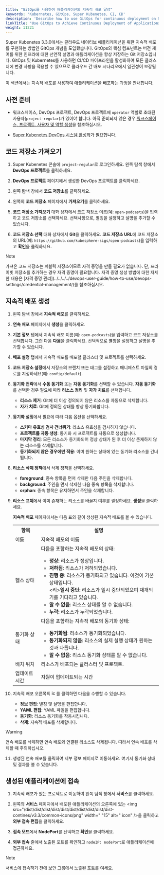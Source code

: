 ```yaml
---
title: "GitOps를 사용하여 애플리케이션의 지속적 배포 달성"
keywords: 'Kubernetes, GitOps, Super Kubenetes, CI, CD'
description: 'Describe how to use GitOps for continuous deployment on Super Kubenetes.'
linkTitle: "Use GitOps to Achieve Continuous Deployment of Applications"
weight: 11221
---
```


Super Kubenetes 3.3.0에서는 클라우드 네이티브 애플리케이션을 위한 지속적 배포를 구현하는 방법인 GitOps 개념을 도입했습니다. GitOps의 핵심 컴포넌트는 버전 제어를 위한 인프라에 대한 선언적 설명과 애플리케이션을 항상 저장하는 Git 저장소입니다. GitOps 및 Kubernetes를 사용하면 CI/CD 파이프라인을 활성화하여 모든 클러스터에 변경 사항을 적용할 수 있으므로 클라우드 간 배포 시나리오에서 일관성이 보장됩니다.

이 섹션에서는 지속적 배포를 사용하여 애플리케이션을 배포하는 과정을 안내합니다.

## 사전 준비

- 워크스페이스, DevOps 프로젝트, DevOps 프로젝트에 `operator` 역할로 초대된 사용자(`project-regular`)가 있어야 합니다. 아직 준비되지 않은 경우 [워크스페이스, 프로젝트, 사용자 및 역할 생성](../../../../quick-start/create-workspace-and-project/)을 참조하십시오.

- [Super Kubenetes DevOps 시스템 활성화](../../../../pluggable-components/devops/)가 필요합니다.


## 코드 저장소 가져오기

1. Super Kubenetes 콘솔에 `project-regular`로 로그인하세요. 왼쪽 탐색 창에서 **DevOps 프로젝트**를 클릭하세요.

2. **DevOps 프로젝트** 페이지에서 생성한 DevOps 프로젝트를 클릭하세요.

3. 왼쪽 탐색 창에서 **코드 저장소**를 클릭하세요.

4. 왼쪽의 **코드 저장소** 페이지에서 **가져오기**를 클릭하세요.

5. **코드 저장소 가져오기** 대화 상자에서 코드 저장소 이름(예: `open-podcasts`)을 입력하고 코드 저장소를 선택하세요. 선택사항으로, 별칭을 설정하고 설명을 추가할 수 있습니다.

6. **코드 저장소 선택** 대화 상자에서 **Git**을 클릭하세요. **코드 저장소 URL**에 코드 저장소의 URL(예: `https://github.com/kubesphere-sigs/open-podcasts`)을 입력하고 **확인**을 클릭하세요.

  <div className="notices note">
    <p>Note</p>
    <div>
      가져온 코드 저장소는 퍼블릭 저장소이므로 자격 증명을 만들 필요가 없습니다. 단, 프라이빗 저장소를 추가하는 경우 자격 증명이 필요합니다. 자격 증명 생성 방법에 대한 자세한 내용은 [자격 증명 관리](../../../../devops-user-guide/how-to-use/devops-settings/credential-management/)를 참조하십시오.
    </div>
  </div>


## 지속적 배포 생성

1. 왼쪽 탐색 창에서 **지속적 배포**를 클릭하세요.

2. **연속 배포** 페이지에서 **생성**을 클릭하세요.

3. **기본 정보** 탭에서 지속적 배포 이름(예: `open-podcasts`)을 입력하고 코드 저장소를 선택합니다. 그런 다음 **다음**을 클릭하세요. 선택적으로 별칭을 설정하고 설명을 추가할 수 있습니다.

4. **배포 설정** 탭에서 지속적 배포를 배포할 클러스터 및 프로젝트를 선택하세요.

5. **코드 저장소 설정**에서 저장소의 브랜치 또는 태그를 설정하고 매니페스트 파일의 경로를 지정하세요(예: `config/default`).

6. **동기화 전략**에서 **수동 동기화** 또는 **자동 동기화**를 선택할 수 있습니다. **자동 동기화**를 선택한 경우 필요에 따라 **리소스 정리** 및 **자가 치료**를 선택합니다.

    - **리소스 제거**: Git에 더 이상 정의되지 않은 리소스를 자동으로 삭제합니다.
    - **자가 치료**: Git에 정의된 상태를 항상 동기화합니다.

7. **동기화 설정**에서 필요에 따라 다음 옵션을 선택하세요.
    - **스키마 유효성 검사 건너뛰기**: 리소스 유효성을 검사하지 않습니다.
    - **프로젝트를 자동 생성**: 동기화 시 프로젝트를 자동으로 생성합니다.
    - **마지막 정리**: 모든 리소스가 동기화되어 정상 상태가 된 후 더 이상 존재하지 않는 리소스를 삭제합니다.
    - **동기화되지 않은 경우에만 적용**: 이미 원하는 상태에 있는 동기화 리소스를 건너뜁니다.

8. **리소스 삭제 정책**에서 삭제 정책을 선택하세요.
    - **foreground**: 종속 항목을 먼저 삭제한 다음 주인을 삭제합니다.
    - **background**: 주인을 먼저 삭제한 다음 종속 항목을 삭제합니다.
    - **orphan**: 종속 항목은 유지하면서 주인을 삭제합니다.

9. **리소스 교체**에서 이미 존재하는 리소스를 바꿀지 여부를 결정하세요. **생성**을 클릭하세요.
    
    **지속적 배포** 페이지에서는 다음 표와 같이 생성된 지속적 배포를 볼 수 있습니다.

    <table>
    <tbody>
      <tr>
      	<th>항목</th>
       	<th>설명</th>
      </tr>
      <tr>
        <td>이름</td>
        <td>지속적 배포의 이름</td>
      </tr>
      <tr>
        <td>헬스 상태</td>
        <td>다음을 포함하는 지속적 배포의 상태:<br/>
           <ul>
           <li><b>정상</b>: 리소스가 정상입니다.</li>
           <li><b>저하됨</b>: 리소스가 저하되었습니다.</li>
           <li><b>진행 중</b>: 리소스가 동기화되고 있습니다. 이것이 기본 상태입니다.</li>
           <리><b>일시 중단</b>: 리소스가 일시 중단되었으며 재개되기를 기다리고 있습니다.</li>
           <li><b>알 수 없음</b>: 리소스 상태를 알 수 없습니다.</li>
           <li><b>누락</b>: 리소스가 누락되었습니다.</li></td>
      </tr>
      <tr>
        <td>동기화 상태</td>
        <td>다음을 포함하는 지속적 배포의 동기화 상태:<br/>
           <ul>
           <li><b>동기화됨</b>: 리소스가 동기화되었습니다.</li>
           <li><b>동기화되지 않음</b>: 리소스의 실제 실행 상태가 원하는 것과 다릅니다.</li>
           <li><b>알 수 없음</b>: 리소스 동기화 상태를 알 수 없습니다.</li></td>
      </tr>
      <tr>
         <td>배치 위치</td>
        <td>리소스가 배포되는 클러스터 및 프로젝트.</td>
      </tr>
      <tr>
        <td>업데이트 시간</td>
        <td>자원이 업데이트되는 시간</td>
      </tr>
    </tbody>
    </table>

10. 지속적 배포 오른쪽의 <img src="/dist/assets/docs/v3.3/common-icons/three-dots.png" width="15" alt="icon" />를 클릭하면 다음을 수행할 수 있습니다.
    - **정보 편집**: 별칭 및 설명을 편집합니다.
    - **YAML 편집**: YAML 파일을 편집합니다.
    - **동기화**: 리소스 동기화를 작동시킵니다.
    - **삭제**: 지속적 배포를 삭제합니다.

<div className="notices warning">
  <p>Warning</p>
  <div>
      연속 배포를 삭제하면 연속 배포와 연결된 리소스도 삭제됩니다. 따라서 연속 배포를 삭제할 때 주의하십시오.
  </div>
</div>


11. 생성된 연속 배포를 클릭하여 세부 정보 페이지로 이동하세요. 여기서 동기화 상태 및 결과를 볼 수 있습니다.

## 생성된 애플리케이션에 접속

1. 지속적 배포가 있는 프로젝트로 이동하여 왼쪽 탐색 창에서 **서비스**를 클릭하세요.

2. 왼쪽의 **서비스** 페이지에서 배포된 애플리케이션의 오른쪽에 있는 <img src="/dist/dist/dist/dist/dist/dist/dist/dist/dist/dist-contines/v3.3/common-icons/png" width=" "15" alt=" icon" />을 클릭하고 **외부 접속 편집**을 클릭하세요.

3. **접속 모드**에서 **NodePort**를 선택하고 **확인**을 클릭하세요.

4. **외부 접속** 줄에서 노출된 포트를 확인하고 `nodeIP: nodePort`로 애플리케이션에 접근하세요.

<div className="notices note">
  <p>Note</p>
  <div>
    서비스에 접속하기 전에 보안 그룹에서 노출된 포트를 여세요.
  </div>
</div>
